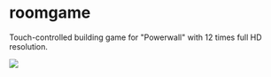 # roomgame

Touch-controlled building game for "Powerwall" with 12 times full HD resolution.

![](https://github.com/mskr/big-screen-game/raw/develop/water1.gif)

